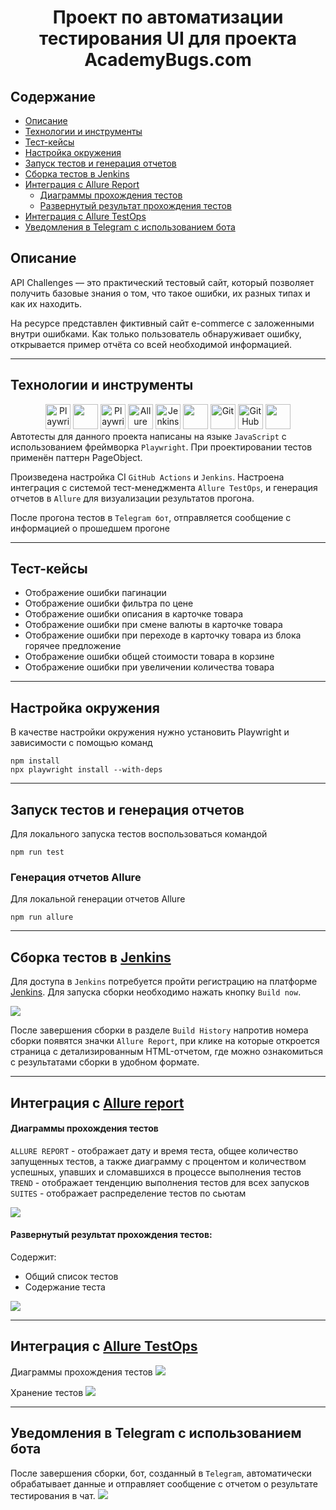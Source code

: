 <h1 align="center">Проект по автоматизации тестирования UI для проекта AcademyBugs.com </h1> 

## Содержание
+ [Описание](#Описание)
+ [Технологии и инструменты](#Технологии-и-инструменты)
+ [Тест-кейсы](#Тест-кейсы)
+ [Настройка окружения](#Настройка-окружения)
+ [Запуск тестов и генерация отчетов](#Запуск-тестов-и-генерация-отчетов)
+ [Cборка тестов в Jenkins](#Cборка-тестов-в-Jenkins)
+ [Интеграция с Allure Report](#интеграция-с-allure-report)
    + [Диаграммы прохождения тестов](#Диаграммы-прохождения-тестов)
    + [Развернутый результат прохождения тестов](#Развернутый-результат-прохождения-тестов)
+ [Интеграция с Allure TestOps](#Интеграция-с-Allure-TestOps)
+ [Уведомления в Telegram с использованием бота](#Уведомления-в-Telegram-с-использованием-бота)

## Описание
API Challenges — это практический тестовый сайт, который позволяет получить базовые знания о том, что такое ошибки, их разных типах и как их находить.

На ресурсе представлен фиктивный сайт e-commerce с заложенными внутри ошибками. Как только пользователь обнаруживает ошибку, открывается пример отчёта со всей необходимой информацией.
______
## Технологии и инструменты
<div align="center">
  <img src="https://github.com/devicons/devicon/blob/master/icons/playwright/playwright-original.svg" title="Playwright" **alt="Playwright" width="40" height="40"/>
  <img src="https://i.giphy.com/media/v1.Y2lkPTc5MGI3NjExY2hhc3JqaDgyN3JibTdnaG5najE5bGthcWw3YWpiZmtjNDNyNW9leCZlcD12MV9pbnRlcm5hbF9naWZfYnlfaWQmY3Q9Zw/SvFocn0wNMx0iv2rYz/giphy.gif" width="40"/>
  <img src="https://github.com/devicons/devicon/blob/master/icons/playwright/playwright-original.svg" title="Playwright" **alt="Playwright" width="40" height="40"/>
  <img src="https://github.com/allure-framework/allure2/blob/main/.idea/icon.png" title="Allure Report" **alt="Allure Report" width="40" height="40"/>
  <img src="https://github.com/devicons/devicon/blob/master/icons/jenkins/jenkins-original.svg" title="Jenkins" **alt="Jenkins" width="40" height="40"/>
  <img src="https://softfinder.ru/upload/styles/logo/public/logo/logo-2605.png?itok=vqVq1c7j" width="40" height="40"/>
  <img src="https://github.com/devicons/devicon/blob/master/icons/git/git-original.svg" title="Git" **alt="Git" width="40" height="40"/>
  <img src="https://i.giphy.com/media/v1.Y2lkPTc5MGI3NjExMDdrcXF4am14YWVxeGp4MnJmMThjOThpcjQ5Zm50bXc3dHRyaXY5ZCZlcD12MV9pbnRlcm5hbF9naWZfYnlfaWQmY3Q9Zw/du3J3cXyzhj75IOgvA/giphy.gif" title="GitHub" **alt="GitHub" width="40" height="40"/>
  <img src="https://i.giphy.com/media/v1.Y2lkPTc5MGI3NjExZWVleDFxZzBoZThhd2dxZXI3MXFycm82MTBiczJnYmdqaDJ0eXRhbyZlcD12MV9pbnRlcm5hbF9naWZfYnlfaWQmY3Q9cw/ZcdZ7ldgeIhfesqA6E/giphy.gif" width="40" height="40"/>
</div>
Автотесты для данного проекта написаны на языке <code>JavaScript</code> с использованием фреймворка <code>Playwright</code>. При проектировании тестов применён паттерн PageObject.

Произведена настройка CI <code>GitHub Actions</code> и <code>Jenkins</code>. Настроена интеграция с системой тест-менеджмента <code>Allure TestOps</code>, и генерация отчетов в <code>Allure</code> для визуализации результатов прогона.

После прогона тестов в <code>Telegram бот</code>, отправляется сообщение с информацией о прошедшем прогоне
_____
## Тест-кейсы

  - Отображение ошибки пагинации
  - Отображение ошибки фильтра по цене
  - Отображение ошибки описания в карточке товара
  - Отображение ошибки при смене валюты в карточке товара
  - Отображение ошибки при переходе в карточку товара из блока горячее предложение
  - Отображение ошибки общей стоимости товара в корзине
  - Отображение ошибки при увеличении количества товара
_____
## Настройка окружения

В качестве настройки окружения нужно установить Playwright и зависимости с помощью команд

```
npm install
npx playwright install --with-deps
```
____
## Запуск тестов и генерация отчетов
Для локального запуска тестов воспользоваться командой

```
npm run test
```

### Генерация отчетов Allure 

Для локальной генерации отчетов Allure
```
npm run allure
```
_____
## Cборка тестов в <b><a target="_blank" href="https://jenkins.autotests.cloud/job/001-maricherkasskaya-jsPlaywrightFinalProjectUI/">Jenkins</a></b>
Для доступа в <code>Jenkins</code> потребуется пройти регистрацию на платформе [Jenkins](https://jenkins.autotests.cloud/). Для запуска сборки необходимо нажать кнопку <code>Build now</code>.

<img src="/media/Jenkins_UI.png">

После завершения сборки в разделе <code>Build History</code> напротив номера сборки появятся значки <code>Allure Report</code>, при клике на которые откроется страница с детализированным HTML-отчетом, где можно ознакомиться с результатами сборки в удобном формате.
_____
## Интеграция с <b><a target="_blank" href="https://jenkins.autotests.cloud/job/001-maricherkasskaya-jsPlaywrightFinalProjectUI/5/allure/">Allure report</a></b>
#### Диаграммы прохождения тестов
`ALLURE REPORT` - отображает дату и время теста, общее количество запущенных тестов, а также диаграмму с процентом и количеством успешных, упавших и сломавшихся в процессе выполнения тестов <br/>
`TREND` - отображает тенденцию выполнения тестов для всех запусков <br/>
`SUITES` - отображает распределение тестов по сьютам <br/>

<img src="/media/allure_overview_UI.png">

#### Развернутый результат прохождения тестов:
Содержит:
- Общий список тестов
- Содержание теста
<img src="/media/allure_UI.png">

______
## Интеграция с <b><a target="_blank" href="https://allure.autotests.cloud/project/4526/dashboards">Allure TestOps</a></b>

Диаграммы прохождения тестов
<img src="/media/TestOps_dashboard_UI.png">

Хранение тестов
<img src="/media/TestOps_test_UI.png">

_______
## Уведомления в Telegram с использованием бота

После завершения сборки, бот, созданный в <code>Telegram</code>, автоматически обрабатывает данные и отправляет сообщение с отчетом о результате тестирования в чат.
<img src="/media/telegram_UI.png">